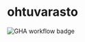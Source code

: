 # ohtuvarasto

![GHA workflow badge](https://github.com/AaroMKS/ohtuvarasto/actions/workflows/main.yml/badge.svg)
